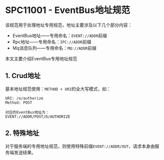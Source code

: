# SPC11001 - EventBus地址规范

该规范用于处理地址专用规范，地址主要涉及以下几个部分内容：

* EventBus地址——专用命名：`EVENT://ADDR`前缀
* Rpc地址——专用命名：`IPC://ADDR`前缀
* Mq消息队列——专用命名：`MQ://ADDR`前缀

本文主要介绍EventBus专用地址规范

## 1. Crud地址

基本地址规范使用：`METHOD + URI`的全大写模式，如：

```
URI: /o/authorize
Method: POST

对应的EventBus地址为：
EVENT://ADDR/POST/O/AUTHORIZE
```

## 2. 特殊地址

对于服务端的专用地址规范，则使用特殊前缀`EVENT://ADDR/OUT`，请求本身由服务端发送结果。



